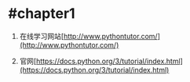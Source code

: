#chapter1
=======================

1. 在线学习网站[http://www.pythontutor.com/](http://www.pythontutor.com/)

2. 官网[https://docs.python.org/3/tutorial/index.html](https://docs.python.org/3/tutorial/index.html)
